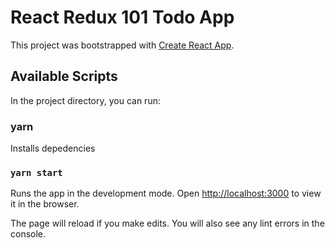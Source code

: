 # React Redux 101 Todo App

This project was bootstrapped with [Create React App](https://github.com/facebook/create-react-app).

## Available Scripts

In the project directory, you can run:

### yarn

Installs depedencies

### `yarn start`

Runs the app in the development mode.
Open [http://localhost:3000](http://localhost:3000) to view it in the browser.

The page will reload if you make edits.
You will also see any lint errors in the console.
